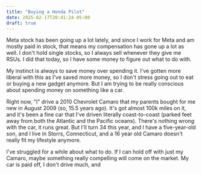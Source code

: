 ```yaml
---
title: "Buying a Honda Pilot"
date: 2025-02-17T20:41:24-05:00
draft: true
---
```


Meta stock has been going up a lot lately, and since I work for Meta and am mostly paid in stock, that means my compensation has gone up a lot as well. I don't hold single stocks, so I always sell whenever they give me RSUs. I did that today, so I have some money to figure out what to do with.

My instinct is always to save money over spending it. I've gotten more liberal with this as I've saved more money, so I don't stress going out to eat or buying a new gadget anymore. But I am trying to be really conscious about spending money on something like a car.

Right now, "I" drive a 2010 Chevrolet Camaro that my parents bought for me new in August 2009 (so, 15.5 years ago). It's got almost 100k miles on it, and it's been a fine car that I've driven literally coast-to-coast (parked feet away from both the Atlantic and the Pacific oceans). There's nothing wrong with the car, it runs great. But I'll turn 34 this year, and I have a five-year-old son, and I live in Storrs, Connecticut, and a 16 year old Camaro doesn't really fit my lifestyle anymore.

I've struggled for a while about what to do. If I can hold off with just my Camaro, maybe something really compelling will come on the market. My car is paid off, I don't drive much, and 
